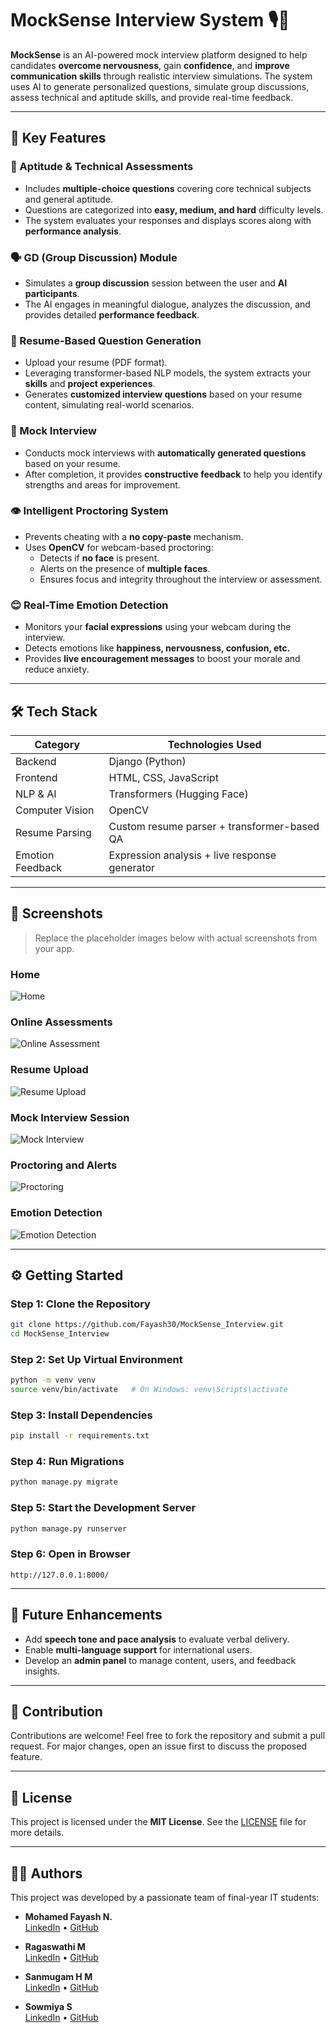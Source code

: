 # MockSense Interview System 🎙️🤖

**MockSense** is an AI-powered mock interview platform designed to help candidates **overcome nervousness**, gain **confidence**, and **improve communication skills** through realistic interview simulations. The system uses AI to generate personalized questions, simulate group discussions, assess technical and aptitude skills, and provide real-time feedback.

---

## 🚀 Key Features

### 🧠 Aptitude & Technical Assessments
- Includes **multiple-choice questions** covering core technical subjects and general aptitude.
- Questions are categorized into **easy, medium, and hard** difficulty levels.
- The system evaluates your responses and displays scores along with **performance analysis**.

### 🗣️ GD (Group Discussion) Module
- Simulates a **group discussion** session between the user and **AI participants**.
- The AI engages in meaningful dialogue, analyzes the discussion, and provides detailed **performance feedback**.

### 📄 Resume-Based Question Generation
- Upload your resume (PDF format).
- Leveraging transformer-based NLP models, the system extracts your **skills** and **project experiences**.
- Generates **customized interview questions** based on your resume content, simulating real-world scenarios.

### 🎤 Mock Interview
- Conducts mock interviews with **automatically generated questions** based on your resume.
- After completion, it provides **constructive feedback** to help you identify strengths and areas for improvement.

### 👁️ Intelligent Proctoring System
- Prevents cheating with a **no copy-paste** mechanism.
- Uses **OpenCV** for webcam-based proctoring:
  - Detects if **no face** is present.
  - Alerts on the presence of **multiple faces**.
  - Ensures focus and integrity throughout the interview or assessment.

### 😊 Real-Time Emotion Detection
- Monitors your **facial expressions** using your webcam during the interview.
- Detects emotions like **happiness, nervousness, confusion, etc.**
- Provides **live encouragement messages** to boost your morale and reduce anxiety.

---

## 🛠️ Tech Stack

| Category       | Technologies Used                                 |
|----------------|---------------------------------------------------|
| Backend        | Django (Python)                                   |
| Frontend       | HTML, CSS, JavaScript                             |
| NLP & AI       | Transformers (Hugging Face)                       |
| Computer Vision| OpenCV                                            |
| Resume Parsing | Custom resume parser + transformer-based QA       |
| Emotion Feedback | Expression analysis + live response generator   |

---

## 📸 Screenshots

> Replace the placeholder images below with actual screenshots from your app.

### Home
![Home](screenshots/Home_Page.jpg)

### Online Assessments
![Online Assessment](screenshots/mcq.jpg)

### Resume Upload
![Resume Upload](screenshots/Resume_Upload.jpg)

### Mock Interview Session
![Mock Interview](screenshots/Mock%20Interview.jpg)

### Proctoring and Alerts
![Proctoring](screenshots/Alert.jpg)

### Emotion Detection
![Emotion Detection](screenshots/Emotion.jpg)

---


## ⚙️ Getting Started

### Step 1: Clone the Repository
```bash
git clone https://github.com/Fayash30/MockSense_Interview.git
cd MockSense_Interview
```

### Step 2: Set Up Virtual Environment
```bash
python -m venv venv
source venv/bin/activate   # On Windows: venv\Scripts\activate
```

### Step 3: Install Dependencies
```bash
pip install -r requirements.txt
```

### Step 4: Run Migrations
```bash
python manage.py migrate
```

### Step 5: Start the Development Server
```bash
python manage.py runserver
```

### Step 6: Open in Browser
```
http://127.0.0.1:8000/
```

---

## 🔮 Future Enhancements

- Add **speech tone and pace analysis** to evaluate verbal delivery.
- Enable **multi-language support** for international users.
- Develop an **admin panel** to manage content, users, and feedback insights.

---

## 🤝 Contribution

Contributions are welcome! Feel free to fork the repository and submit a pull request. For major changes, open an issue first to discuss the proposed feature.

---

## 📄 License

This project is licensed under the **MIT License**. See the [LICENSE](LICENSE) file for more details.

---

## 👨‍💻 Authors

This project was developed by a passionate team of final-year IT students:

- **Mohamed Fayash N.**    
  [LinkedIn](www.linkedin.com/in/mohamedfayash) • [GitHub](https://github.com/Fayash30)

- **Ragaswathi M**    
  [LinkedIn](https://www.linkedin.com/in/ragaswathi-m-8b8420269) • [GitHub](https://github.com/swathi8819)

- **Sanmugam H M**  
  [LinkedIn](https://www.linkedin.com/in/sanmugam-hm) • [GitHub](https://github.com/SANMUGAM2004)

- **Sowmiya S**  
  [LinkedIn](https://www.linkedin.com/in/sowmiya-s-69651824a) • [GitHub](https://github.com/sowmiya493)

